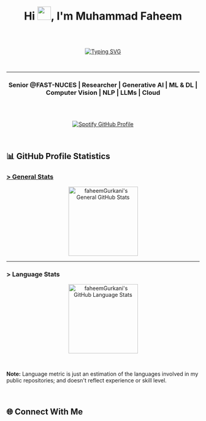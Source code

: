 <h1 align="center" decorations="None">Hi <img src="https://media.giphy.com/media/hvRJCLFzcasrR4ia7z/giphy.gif" width="35">, I'm Muhammad Faheem</h1>

<br>
<br>

<p align="center">
<!-- 	<a href="https://git.io/typing-svg"><img src="https://readme-typing-svg.demolab.com?font=Source+Code+Pro&weight=500&duration=4700&pause=299&color=BABABA&center=true&random=false&width=435&lines=Amateurs+seek+the+sun...;Get+eaten...;Power+stays+in+the+shadows.;-+Lewis+Strauss" alt="Typing SVG" /></a> -->
	<a href="https://git.io/typing-svg"><img src="https://readme-typing-svg.demolab.com?font=&weight=500&size=21&duration=4700&pause=300&color=BABABA&center=true&width=435&lines=Success+consists+of...;going+from+failure+to+failure...;without+loss+of+enthusiasm.;-+Winston+Churchill" alt="Typing SVG" /></a>
</p>

<br>
<hr>

<h3 align="center">Senior @FAST-NUCES | Researcher | Generative AI | ML & DL | Computer Vision | NLP | LLMs | Cloud</h3>

<br>
<br>

<p align="center">
	<a href="https://spotify-github-profile.kittinanx.com/api/view?uid=31s7sk5rygjmtvf7pv4v7tlpg3di&redirect=true">
	  <img src="https://spotify-github-profile.kittinanx.com/api/view?uid=31s7sk5rygjmtvf7pv4v7tlpg3di&cover_image=true&theme=novatorem&show_offline=false&background_color=121212&interchange=false&bar_color=53b14f&bar_color_cover=false" alt="Spotify GitHub Profile" />
	</a>
</p>

<!-- <p align="center"><img src="https://github.com/faheemGurkani/faheemGurkani/assets/137767435/0da54d8b-c8f6-4ffa-a3bd-520aac17ec40" alt="faheemGurkani"></p>  -->

<br>

<!-- <p align="center"> <img src="https://komarev.com/ghpvc/?username=faheemgurkani&label=Profile%20Views&color=0e75b6&style=flat-square" alt="faheemGurkani"/></p> -->

<h2 align="left">📊 <b>GitHub Profile Statistics </b></h2>
<h3><u>> General Stats</u></h3>
<p align="center">
  <a href="https://github.com/anuraghazra/github-readme-stats">
    <img height="181px" alt="faheemGurkani's General GitHub Stats" src="https://github-readme-stats.vercel.app/api?username=faheemGurkani&show_icons=true&count_private=true&theme=github_dark">
  </a>
</p>
<hr>
<h3>> Language Stats</h3>
<p align="center">
  <img height="181px" src="https://github-readme-stats.vercel.app/api/top-langs?username=faheemgurkani&show_icons=true&locale=en&layout=compact&theme=github_dark" alt="faheemGurkani's GitHub Language Stats">
</p>

<br>

<p align="left"><b>Note:</b> Language metric is just an estimation of the languages involved in my public repositories; and doesn't reflect experience or skill level.</p>

<br>

<h2 align="left">🌐 Connect With Me</h2>

<p>
	<a href="www.linkedin.com/in/muhammad-faheem-367a1b279" target="blank"><img src="https://img.shields.io/badge/LinkedIn-0077B5?style=for-the-badge&logo=linkedin&logoColor=white" alt="" /></a>&nbsp;&nbsp;&nbsp;
	<a href="mailto:faheemgurkani@gmail.com" target="blank"><img src="https://img.shields.io/badge/Gmail-c71610?style=for-the-badge&logo=&logoColor=white" alt="" /></a>&nbsp;&nbsp;
	<a href="https://medium.com/@faheemgurkani" target="blank"><img src="https://img.shields.io/badge/Medium-000000?style=for-the-badge&logo=&logoColor=white" alt="" /></a>
</p>

<br>
